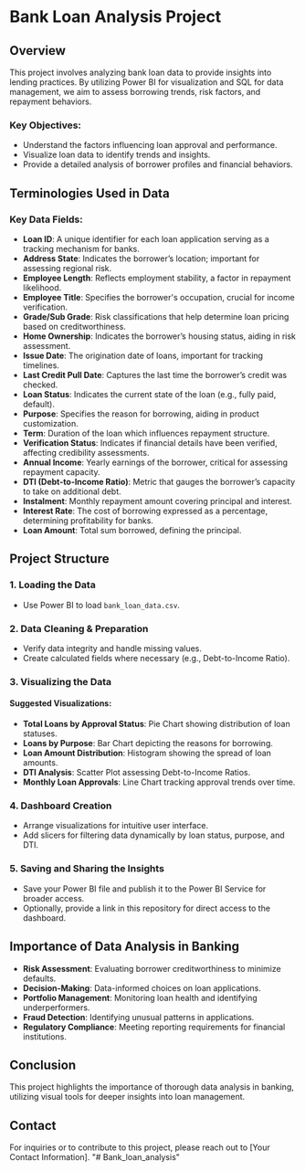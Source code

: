 
# Bank Loan Analysis Project

## Overview
This project involves analyzing bank loan data to provide insights into lending practices. By utilizing Power BI for visualization and SQL for data management, we aim to assess borrowing trends, risk factors, and repayment behaviors.

### Key Objectives:
- Understand the factors influencing loan approval and performance.
- Visualize loan data to identify trends and insights.
- Provide a detailed analysis of borrower profiles and financial behaviors.

## Terminologies Used in Data
### Key Data Fields:
- **Loan ID**: A unique identifier for each loan application serving as a tracking mechanism for banks.
- **Address State**: Indicates the borrower’s location; important for assessing regional risk.
- **Employee Length**: Reflects employment stability, a factor in repayment likelihood.
- **Employee Title**: Specifies the borrower's occupation, crucial for income verification.
- **Grade/Sub Grade**: Risk classifications that help determine loan pricing based on creditworthiness.
- **Home Ownership**: Indicates the borrower’s housing status, aiding in risk assessment.
- **Issue Date**: The origination date of loans, important for tracking timelines.
- **Last Credit Pull Date**: Captures the last time the borrower’s credit was checked.
- **Loan Status**: Indicates the current state of the loan (e.g., fully paid, default).
- **Purpose**: Specifies the reason for borrowing, aiding in product customization.
- **Term**: Duration of the loan which influences repayment structure.
- **Verification Status**: Indicates if financial details have been verified, affecting credibility assessments.
- **Annual Income**: Yearly earnings of the borrower, critical for assessing repayment capacity.
- **DTI (Debt-to-Income Ratio)**: Metric that gauges the borrower’s capacity to take on additional debt.
- **Instalment**: Monthly repayment amount covering principal and interest.
- **Interest Rate**: The cost of borrowing expressed as a percentage, determining profitability for banks.
- **Loan Amount**: Total sum borrowed, defining the principal.

## Project Structure
### 1. Loading the Data
- Use Power BI to load `bank_loan_data.csv`.

### 2. Data Cleaning & Preparation
- Verify data integrity and handle missing values.
- Create calculated fields where necessary (e.g., Debt-to-Income Ratio).

### 3. Visualizing the Data
#### Suggested Visualizations:
- **Total Loans by Approval Status**: Pie Chart showing distribution of loan statuses.
- **Loans by Purpose**: Bar Chart depicting the reasons for borrowing.
- **Loan Amount Distribution**: Histogram showing the spread of loan amounts.
- **DTI Analysis**: Scatter Plot assessing Debt-to-Income Ratios.
- **Monthly Loan Approvals**: Line Chart tracking approval trends over time.

### 4. Dashboard Creation
- Arrange visualizations for intuitive user interface.
- Add slicers for filtering data dynamically by loan status, purpose, and DTI.

### 5. Saving and Sharing the Insights
- Save your Power BI file and publish it to the Power BI Service for broader access.
- Optionally, provide a link in this repository for direct access to the dashboard.

## Importance of Data Analysis in Banking
- **Risk Assessment**: Evaluating borrower creditworthiness to minimize defaults.
- **Decision-Making**: Data-informed choices on loan applications.
- **Portfolio Management**: Monitoring loan health and identifying underperformers.
- **Fraud Detection**: Identifying unusual patterns in applications.
- **Regulatory Compliance**: Meeting reporting requirements for financial institutions.

## Conclusion
This project highlights the importance of thorough data analysis in banking, utilizing visual tools for deeper insights into loan management. 

## Contact
For inquiries or to contribute to this project, please reach out to [Your Contact Information].
"# Bank_loan_analysis" 
